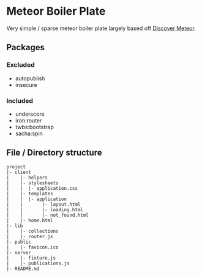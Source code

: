 # Meteor Boiler Plate

Very simple / sparse meteor boiler plate largely based off [Discover Meteor](https://www.discovermeteor.com/).

## Packages
### Excluded
* autopublish
* insecure
### Included
* underscore
* iron:router
* twbs:bootstrap
* sacha:spin

## File / Directory structure
```
project
|- client
|	 |- helpers
|	 |- stylesheets
|	 |	|- application.css
|	 |- templates
|	 |	|- application
|	 |		 |- layout.html
|	 |		 |- loading.html
|	 |		 |- not_found.html
|	 |- home.html
|- lib
|	 |- collections
|	 |- router.js
|- public
|	 |- favicon.ico
|- server
|	 |- fixture.js
|	 |- publications.js
|- README.md
```